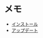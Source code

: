 # メモ

- [インストール](https://qiita.com/reki2000/items/5693abde190b8149743d)
- [アップデート](https://qiita.com/chikoski/items/b6461367e8c3875bb235)
